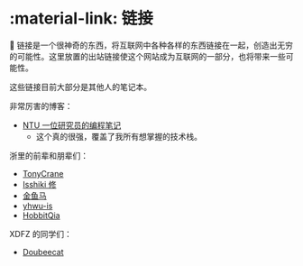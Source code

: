 # :material-link: 链接

🔗 链接是一个很神奇的东西，将互联网中各种各样的东西链接在一起，创造出无穷的可能性。这里放置的出站链接使这个网站成为互联网的一部分，也将带来一些可能性。

这些链接目前大部分是其他人的笔记本。

非常厉害的博客：

-   [NTU 一位研究员的编程笔记](https://www3.ntu.edu.sg/home/ehchua/programming/index.html)
    -   这个真的很强，覆盖了我所有想掌握的技术栈。

浙里的前辈和朋辈们：

-   [TonyCrane](https://note.tonycrane.cc/)
-   [Isshiki 修](https://note.isshikih.top/)
-   [金鱼马](https://www.yuque.com/jinyuma-igdk2)
-   [yhwu-is](https://yhwu-is.github.io/Notes/)
-   [HobbitQia](https://note.hobbitqia.cc/)

XDFZ 的同学们：

-   [Doubeecat](http://www.doubeecat.xyz/)
